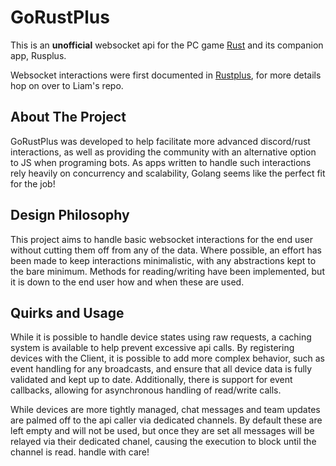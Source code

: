# GoRustPlus
<div id="top"></div>

This is an **unofficial** websocket api for the PC game [Rust](https://store.steampowered.com/app/252490/Rust/) and its companion app, Rusplus.

Websocket interactions were first documented in [Rustplus](https://github.com/liamcottle/rustplus.js), for more details hop on over to Liam's repo. 

## About The Project
GoRustPlus was developed to help facilitate more advanced discord/rust interactions, as well as providing the community with an alternative option to JS when programing bots.
As apps written to handle such interactions rely heavily on concurrency and scalability, Golang seems like the perfect fit for the job!

## Design Philosophy

This project aims to handle basic websocket interactions for the end user without cutting them off from any of the data. Where possible, an effort has been made to keep
interactions minimalistic, with any abstractions kept to the bare minimum. Methods for reading/writing have been implemented, but it is down to the end user how and when 
these are used.

## Quirks and Usage

While it is possible to handle device states using raw requests, a caching system is available to help prevent excessive api calls. By registering devices
with the Client, it is possible to add more complex behavior, such as event handling for any broadcasts, and ensure that all device data is fully validated and kept up to date.
Additionally, there is support for event callbacks, allowing for asynchronous handling of read/write calls.

While devices are more tightly managed, chat messages and team updates are palmed off to the api caller via dedicated channels. By default these are left empty and will 
not be used, but once they are set all messages will be relayed via their dedicated chanel, causing the execution to block until the channel is read. handle with care!
